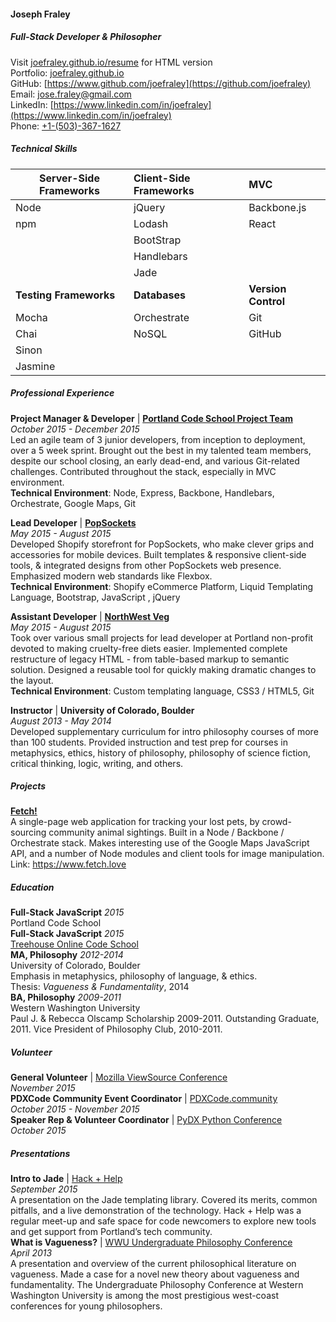 #### Joseph Fraley 
##### Full-Stack Developer & Philosopher  
Visit [joefraley.github.io/resume](https://joefraley.github.io/resume) for HTML version  
Portfolio: [joefraley.github.io](https://joefraley.github.io)  
GitHub: [https://www.github.com/joefraley](https://github.com/joefraley)  
Email: [jose.fraley@gmail.com](mailto:jose.fraley@gmail.com)  
LinkedIn: [https://www.linkedin.com/in/joefraley](https://www.linkedin.com/in/joefraley)  
Phone: [+1-(503)-367-1627](tel:+1-503-367-1627)  
##### *Technical Skills*  
| Server-Side Frameworks  |Client-Side Frameworks|           MVC           |
|-------------------------|:---------------------|:------------------------|
|Node                     |jQuery                |Backbone.js              |
|npm                      |Lodash                |React                    |
|                         |BootStrap             |                         |
|                         |Handlebars            |                         |
|                         |Jade                  |                         |
|  **Testing Frameworks** |     **Databases**    |   **Version Control**   |
|Mocha                    |Orchestrate           |Git                      |
|Chai                     |NoSQL                 |GitHub                   |
|Sinon                    |                      |                         |
|Jasmine                  |                      |                         |

##### *Professional Experience*  
**Project Manager & Developer** | [**Portland Code School Project Team**](https://www.fetch.love)   
*October 2015 - December 2015*  
Led an agile team of 3 junior developers, from inception to deployment, over a 5 week sprint. Brought out the best in my talented team members, despite our school closing, an early dead-end, and various Git-related challenges. Contributed throughout the stack, especially in MVC environment.  
**Technical Environment**: Node, Express, Backbone, Handlebars, Orchestrate, Google Maps, Git

 **Lead Developer** | [**PopSockets**](https://www.popsockets.com)  
*May 2015 - August 2015*  
Developed Shopify storefront for PopSockets, who make clever grips and accessories for mobile devices. Built templates & responsive client-side tools, & integrated designs from other PopSockets web presence. Emphasized modern web standards like Flexbox.  
**Technical Environment**: Shopify eCommerce Platform, Liquid Templating Language, Bootstrap, JavaScript , jQuery

**Assistant Developer** | [**NorthWest Veg**](https://www.nwveg.com)   
*May 2015 - August 2015*  
Took over various small projects for lead developer at Portland non-profit devoted to making cruelty-free diets easier. Implemented complete restructure of legacy HTML - from table-based markup to semantic solution. Designed a reusable tool for quickly making dramatic changes to the layout.  
**Technical Environment**: Custom templating language, CSS3 / HTML5, Git

**Instructor** | **University of Colorado, Boulder**   
*August 2013 - May 2014*  
Developed supplementary curriculum for intro philosophy courses of more than 100 students. Provided instruction and test prep for courses in metaphysics, ethics, history of philosophy, philosophy of science fiction, critical thinking, logic, writing, and others.

##### *Projects*  
[**Fetch!**](https://www.fetch.love)  
A single-page web application for tracking your lost pets, by crowd-sourcing community animal sightings. Built in a Node / Backbone / Orchestrate stack. Makes interesting use of the Google Maps JavaScript API, and a number of Node modules and client tools for image manipulation.  
Link: https://www.fetch.love   

##### *Education*   
**Full-Stack JavaScript** *2015*   
Portland Code School  
**Full-Stack JavaScript** *2015*  
[Treehouse Online Code School](https://teamtreehouse.com/joefraley)  
**MA, Philosophy** *2012-2014*  
University of Colorado, Boulder  
Emphasis in metaphysics, philosophy of language, & ethics.  
Thesis: *Vagueness & Fundamentality*, 2014  
**BA, Philosophy** *2009-2011*  
Western Washington University  
Paul J. & Rebecca Olscamp Scholarship 2009-2011. Outstanding Graduate, 2011.  Vice President of Philosophy Club, 2010-2011.  

##### *Volunteer*  
**General Volunteer** | [Mozilla ViewSource Conference](https://viewsourceconf.org/)  
*November 2015*  
**PDXCode Community Event Coordinator** | [PDXCode.community](https://www.PDXCode.community)   
*October 2015 - November 2015*   
**Speaker Rep & Volunteer Coordinator** | [PyDX Python Conference](http://pydx.org/)   
*October 2015*
##### *Presentations*  
**Intro to Jade** | [Hack + Help](http://www.meetup.com/Portland-Code-School-Learning-and-Development-Group/events/225214851/)  
*September 2015*  
A presentation on the Jade templating library. Covered its merits, common pitfalls, and a live demonstration of the technology. Hack + Help was a regular meet-up and safe space for code newcomers to explore new tools and get support from Portland’s tech community.  
**What is Vagueness?** | [WWU Undergraduate Philosophy Conference]()  
*April 2013*  
A presentation and overview of the current philosophical literature on vagueness. Made a case for a novel new theory about vagueness and fundamentality. The Undergraduate Philosophy Conference at Western Washington University is among the most prestigious west-coast conferences for young philosophers.
